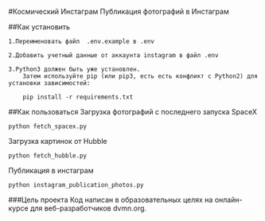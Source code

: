 #Космический Инстаграм
Публикация фотографий в Инстаграм

##Как установить
    
    1.Переименовать файл  .env.example в .env
    
    2.Добавить учетный данные от аккаунта instagram в файл .env 
    
    3.Python3 должен быть уже установлен. 
        Затем используйте pip (или pip3, есть есть конфликт с Python2) для установки зависимостей:
   
        pip install -r requirements.txt
    
##Как пользоваться
Загрузка фотографий с последнего запуска SpaceX
    
    python fetch_spacex.py
    
Загрузка картинок от Hubble

    python fetch_hubble.py
    
Публикация в инстаграм

    python instagram_publication_photos.py


###Цель проекта
Код написан в образовательных целях на онлайн-курсе для веб-разработчиков dvmn.org.